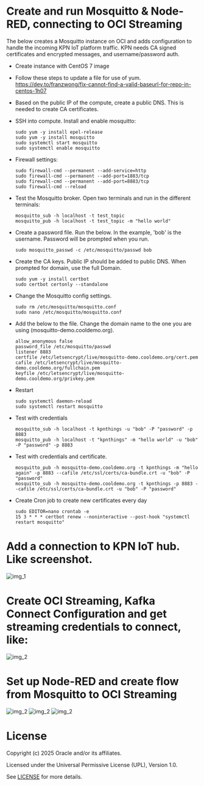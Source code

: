 # Create and run Mosquitto & Node-RED, connecting to OCI Streaming

The below creates a Mosquitto instance on OCI and adds configuration to handle the incoming KPN IoT platform traffic. KPN needs CA signed certificates and encrypted messages, and username/password auth.

- Create instance with CentOS 7 image
- Follow these steps to update a file for use of yum. https://dev.to/franzwong/fix-cannot-find-a-valid-baseurl-for-repo-in-centos-1h07
- Based on the public IP of the compute, create a public DNS. This is needed to create CA certificates.

- SSH into compute. Install and enable mosquitto:

  ```
  sudo yum -y install epel-release
  sudo yum -y install mosquitto
  sudo systemctl start mosquitto
  sudo systemctl enable mosquitto
  ```

- Firewall settings:
  ```
  sudo firewall-cmd --permanent --add-service=http
  sudo firewall-cmd --permanent --add-port=1883/tcp
  sudo firewall-cmd --permanent --add-port=8883/tcp
  sudo firewall-cmd --reload
  ```

- Test the Mosquitto broker. Open two terminals and run in the different terminals:
  ```
  mosquitto_sub -h localhost -t test_topic
  mosquitto_pub -h localhost -t test_topic -m "hello world"
  ```

- Create a password file. Run the below. In the example, 'bob' is the username. Password will be prompted when you run.
  ```
  sudo mosquitto_passwd -c /etc/mosquitto/passwd bob
  ```

- Create the CA keys. Public IP should be added to public DNS. When prompted for domain, use the full Domain.
  ```
  sudo yum -y install certbot
  sudo certbot certonly --standalone
  ```


- Change the Mosquitto config settings.
  ```
  sudo rm /etc/mosquitto/mosquitto.conf
  sudo nano /etc/mosquitto/mosquitto.conf
  ```
  
- Add the below to the file. Change the domain name to the one you are using (mosquitto-demo.cooldemo.org). 
  ```
  allow_anonymous false
  password_file /etc/mosquitto/passwd
  listener 8883
  certfile /etc/letsencrypt/live/mosquitto-demo.cooldemo.org/cert.pem
  cafile /etc/letsencrypt/live/mosquitto-demo.cooldemo.org/fullchain.pem
  keyfile /etc/letsencrypt/live/mosquitto-demo.cooldemo.org/privkey.pem
  ```

- Restart
  ```
  sudo systemctl daemon-reload
  sudo systemctl restart mosquitto
  ```

- Test with credentials
  ```
  mosquitto_sub -h localhost -t kpnthings -u "bob" -P "password" -p 8883
  mosquitto_pub -h localhost -t "kpnthings" -m "hello world" -u "bob" -P "password" -p 8883

- Test with credentials and certificate. 
  ```
  mosquitto_pub -h mosquitto-demo.cooldemo.org -t kpnthings -m "hello again" -p 8883 --cafile /etc/ssl/certs/ca-bundle.crt -u "bob" -P "password"
  mosquitto_sub -h mosquitto-demo.cooldemo.org -t kpnthings -p 8883 --cafile /etc/ssl/certs/ca-bundle.crt -u "bob" -P "password"
  ```


- Create Cron job to create new certificates every day
  ```
  sudo EDITOR=nano crontab -e
  15 3 * * * certbot renew --noninteractive --post-hook "systemctl restart mosquitto"
  ```



# Add a connection to KPN IoT hub. Like screenshot.
  ![img_1](./images/1.png)

# Create OCI Streaming, Kafka Connect Configuration and get streaming credentials to connect, like:
  ![img_2](./images/2.png)

# Set up Node-RED and create flow from Mosquitto to OCI Streaming
  ![img_2](./images/3.png)
  ![img_2](./images/4.png)
  ![img_2](./images/5.png)

# License

Copyright (c) 2025 Oracle and/or its affiliates.

Licensed under the Universal Permissive License (UPL), Version 1.0.

See [LICENSE](https://github.com/oracle-devrel/technology-engineering/blob/main/LICENSE) for more details.